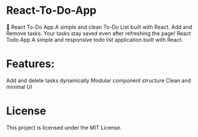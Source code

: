 # React-To-Do-App
📝 React To-Do App A simple and clean To-Do List built with React. Add and Remove tasks. Your tasks stay saved even after refreshing the page!
React Todo App
A simple and responsive todo list application built with React.​

# Features:
Add and delete tasks dynamically​
Modular component structure​
Clean and minimal UI​

# License
This project is licensed under the MIT License.
